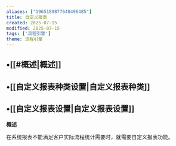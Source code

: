 ```yaml
---
aliases: ["1965189877640496485"]
title: 自定义报表
created: 2025-07-15
modified: 2025-07-15
tags: ['流程引擎']
theme: 流程引擎
---
```


## •[[#概述|概述]]

## •[[自定义报表种类设置|自定义报表种类]]

## •[[自定义报表设置|自定义报表设置]]

**概述**

在系统报表不能满足客户实际流程统计需要时，就需要自定义报表功能。